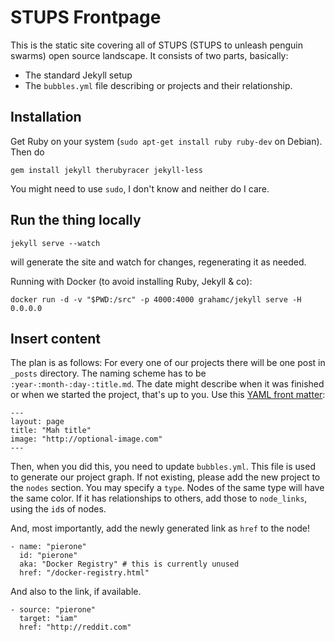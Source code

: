 # STUPS Frontpage

This is the static site covering all of STUPS (STUPS to unleash penguin swarms) open source landscape. It consists of two parts, basically:

* The standard Jekyll setup
* The `bubbles.yml` file describing or projects and their relationship.

## Installation

Get Ruby on your system (`sudo apt-get install ruby ruby-dev` on Debian). Then do

    gem install jekyll therubyracer jekyll-less

You might need to use `sudo`, I don't know and neither do I care.

## Run the thing locally

    jekyll serve --watch

will generate the site and watch for changes, regenerating it as needed.

Running with Docker (to avoid installing Ruby, Jekyll & co):

    docker run -d -v "$PWD:/src" -p 4000:4000 grahamc/jekyll serve -H 0.0.0.0

## Insert content

The plan is as follows: For every one of our projects there will be one post in `_posts` directory. The naming scheme has to be `:year-:month-:day-:title.md`. The date might describe when it was finished or when we started the project, that's up to you. Use this [YAML front matter](http://jekyllrb.com/docs/frontmatter/):

    ---
    layout: page
    title: "Mah title"
    image: "http://optional-image.com"
    ---

Then, when you did this, you need to update `bubbles.yml`. This file is used to generate our project graph. If not existing, please add the new project to the `nodes` section. You may specify a `type`. Nodes of the same type will have the same color. If it has relationships to others, add those to `node_links`, using the `id`s of nodes.

And, most importantly, add the newly generated link as `href` to the node!

    - name: "pierone"
      id: "pierone"
      aka: "Docker Registry" # this is currently unused
      href: "/docker-registry.html"

And also to the link, if available.

    - source: "pierone"
      target: "iam"
      href: "http://reddit.com"
